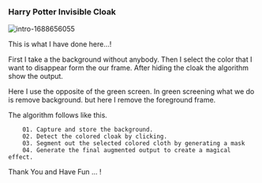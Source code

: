 ### Harry Potter Invisible Cloak

![intro-1688656055](https://github.com/user-attachments/assets/41984b6d-c080-4900-855f-bf179b51f5fc)



This is what I have done here...!

First I take a the background without anybody. Then I select the color that I want to disappear form the our frame.
After hiding the cloak the algorithm show the output.

Here I use the opposite of the green screen. In green screening what we do is remove background. but here I remove the foreground frame.

The algorithm follows like this.
        
        01. Capture and store the background.
        02. Detect the colored cloak by clicking.
        03. Segment out the selected colored cloth by generating a mask
        04. Generate the final augmented output to create a magical effect.


Thank You and Have Fun ... !
        
